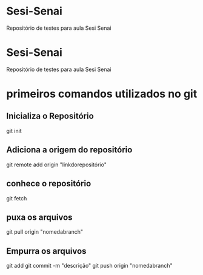 # Sesi-Senai
Repositório de testes para aula Sesi Senai
# Sesi-Senai
Repositório de testes para aula Sesi Senai

# primeiros comandos utilizados no git
## Inicializa o Repositório
git init

## Adiciona a origem do repositório
git remote add origin "linkdorepositório"

## conhece o repositório
git fetch

## puxa os arquivos
git pull origin "nomedabranch"

## Empurra os arquivos 
git add
git commit -m "descrição"
git push origin "nomedabranch"
